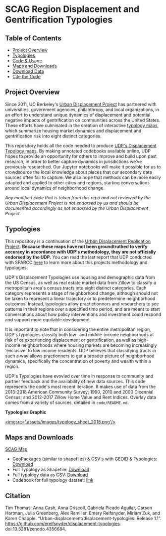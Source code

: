 
# SCAG Region Displacement and Gentrification Typologies



## Table of Contents

* [Project Overview](#Project-Overview)
* [Typologies](#typologies)
* [Code & Usage](#Code-&-Usage)
* [Maps and Downloads](#Maps-and-Downloads)
* [Download Data](#download-data)
* [Cite the Code](#citation)

<!-- Project Overview -->
## Project Overview




Since 2011, UC Berkeley's [Urban Displacement Project](https://urbandisplacement.org) has partnered with universities, government agencies, philanthropy, and local organizations, in an effort to understand unique dynamics of displacement and potential negative impacts of gentrification on communities across the United States.  These efforts have culminated in the creation of interactive [typology maps](https://urbandisplacement.org), which summarize housing market dynamics and displacement and gentrification risk into eight distinct categories. 
 
This repository holds all the code needed to produce [UDP's Displacement Typology maps](https://urbandisplacement.org). By making annotated codebooks available online, UDP hopes to provide an opportunity for others to improve and build upon past research, in order to better capture dynamics in jurisdictions we’ve previously researched. Our Jupyter notebooks will make it possible for us to crowdsource the local knowledge about places that our secondary data sources often fail to capture. We also hope that methods can be more easily adapted and applied to other cities and regions, starting conversations around local dynamics of neighborhood change.  
 
*Any modified code that is taken from this repo and not reviewed by the Urban Displacement Project is not endorsed by us and should be documented accordingly as not endorsed by the Urban Displacement Project.*
 
<!-- TYPOLOGIES -->
## Typologies

This repository is a continuation of the [Urban Displacement Replication Project](https://www.urbandisplacement.org/sites/default/files/udp_replication_project_methodology_10.16.2020-converted.pdf). **Because these maps have not been groundtruthed to verify accuracy in accordance with UDP's methodology, they are not officially endorsed by the UDP.**  You can read the last report that UDP conducted with SPARCC [here](https://www.urbandisplacement.org/sites/default/files/udp_replication_project_methodology_10.16.2020-converted.pdf) to learn more about this projects methodology and typologies. 

UDP's Displacement Typologies use housing and demographic data from the US Census, as well as real estate market data from Zillow to classify a metropolitain area's census tracts into eight distinct categories. Each category represents a stage of neighborhood change, although should not be taken to represent a linear trajectory or to predetermine neighborhood outcomes. Instead, typologies allow practictionners and researchers to see patterns in their regions over a specified time period, and are meant to start conversations about how policy interventions and investment could respond and support more equitable development.


It is important to note that in considering the entire metropolitan region, UDP's typologies classify both low- and middle-income neighborhods at risk of or experiencing displacement or gentrification, as well as high-income neighborhoods where housing markets are becoming increasingly 'exclusive' to low income residents. UDP believes that classifying tracts in such a way allows practionners to get a broader picture of neighborhood dynamics, specifically the concentration of poverty and wealth within a region. 

UDP's Typologies have evovled over time in response to community and partner feedback and the availability of new data sources. This code represents the code's most recent iteration. It makes use of data from the 2013-2018 American Community Survey; 1990, 2010 and 2000 Dicennial Census; and 2012-2017 Zillow Home Value and Rent Indices. Overlay data comes from a variety of sources, detailed in `code/README.md`.

**Typologies Graphic**

<a href='https://www.urbandisplacement.org/'><imgsrc='.assets/images/typology_sheet_2018.png'/><a>


 
<!-- Maps and Downloads -->
## Maps and Downloads


[SCAG Map](https://ereifsnyder.github.io/displacement-typologies/maps/SCAG_udp_dense_rural.html)

* GeoPackages (similar to shapefiles) & CSV's with GEOID & Typologies: [Download](https://github.com/ereifsnyder/displacement-typologies/blob/main/data/downloads_for_public/scag.gpkg)
* Full Typology as Shapefile: [Download](https://github.com/ereifsnyder/displacement-typologies/blob/main/data/downloads_for_public/scag.zip)
* Full typology data as CSV: [Download](https://github.com/ereifsnyder/displacement-typologies/blob/main/data/downloads_for_public/scag.csv)
* Codebook for full typology dataset: [link](https://github.com/urban-displacement/displacement-typologies/blob/main/data/outputs/typologies/typologies_codebook.md)


## Citation
Tim Thomas, Anna Cash, Anna Driscoll, Gabriela Picado Aguilar, Carson Hartman, Julia Greenberg, Alex Ramiller, Emery Reifsnyder, Miriam Zuk, and Karen Chapple. “Urban-displacement/displacement-typologies: Release 1.1”. https://github.com/ereifsnyder/displacement-typologies. doi:10.5281/zenodo.4356684.



